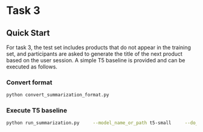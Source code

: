 # Task 3


## Quick Start

For task 3, the test set includes products that do not appear in the training set, and participants are asked to generate the title of the next product based on the user session.
A simple T5 baseline is provided and can be executed as follows.

### Convert format

```bash
python convert_summarization_format.py
```

### Execute T5 baseline

```bash
python run_summarization.py     --model_name_or_path t5-small     --do_train     --do_eval   --source_prefix "summarize: "     --output_dir /efs/users/wjin/tmp/tst-summarization     --per_device_train_batch_size=4     --per_device_eval_batch_size=4     --overwrite_output_dir     --predict_with_generat  --train_file task3_train.csv --validation_file task3_test.csv --text_column text --summary_column summary --learning_rate 5e-3 --num_train_epochs 1
```